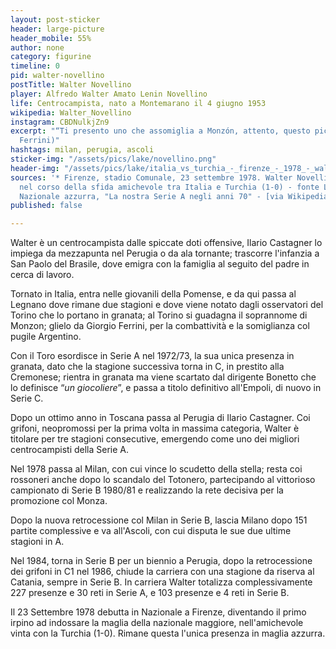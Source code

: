 ```yaml
---
layout: post-sticker
header: large-picture
header_mobile: 55%
author: none
category: figurine
timeline: 0
pid: walter-novellino
postTitle: Walter Novellino
player: Alfredo Walter Amato Lenin Novellino
life: Centrocampista, nato a Montemarano il 4 giugno 1953
wikipedia: Walter_Novellino
instagram: CBDNulkjZn9
excerpt: "“Ti presento uno che assomiglia a Monzón, attento, questo picchia.” (Giorgio
  Ferrini)"
hashtags: milan, perugia, ascoli
sticker-img: "/assets/pics/lake/novellino.png"
header-img: "/assets/pics/lake/italia_vs_turchia_-_firenze_-_1978_-_walter_novellino.jpg"
sources: '* Firenze, stadio Comunale, 23 settembre 1978. Walter Novellino in azione
  nel corso della sfida amichevole tra Italia e Turchia (1-0) - fonte Le partite della
  Nazionale azzurra, "La nostra Serie A negli anni 70" - [via Wikipedia]()'
published: false

---
```

Walter è un centrocampista dalle spiccate doti offensive, Ilario Castagner lo impiega da mezzapunta nel Perugia o da ala tornante; trascorre l'infanzia a San Paolo del Brasile, dove emigra con la famiglia al seguito del padre in cerca di lavoro.

Tornato in Italia, entra nelle giovanili della Pomense, e da qui passa al Legnano dove rimane due stagioni e dove viene notato dagli osservatori del Torino che lo portano in granata; al Torino si guadagna il soprannome di Monzon; glielo da Giorgio Ferrini, per la combattività e la somiglianza col pugile Argentino.

Con il Toro esordisce in Serie A nel 1972/73, la sua unica presenza in granata, dato che la stagione successiva torna in C, in prestito alla Cremonese; rientra in granata ma viene scartato dal dirigente Bonetto che lo definisce “_un giocoliere_”, e passa a titolo definitivo all'Empoli, di nuovo in Serie C.

Dopo un ottimo anno in Toscana passa al Perugia di Ilario Castagner. Coi grifoni, neopromossi per la prima volta in massima categoria, Walter è titolare per tre stagioni consecutive, emergendo come uno dei migliori centrocampisti della Serie A.

Nel 1978 passa al Milan, con cui vince lo scudetto della stella; resta coi rossoneri anche dopo lo scandalo del Totonero, partecipando al vittorioso campionato di Serie B 1980/81 e realizzando la rete decisiva per la promozione col Monza.

Dopo la nuova retrocessione col Milan in Serie B, lascia Milano dopo 151 partite complessive e va all'Ascoli, con cui disputa le sue due ultime stagioni in A.

Nel 1984, torna in Serie B per un biennio a Perugia, dopo la retrocessione dei grifoni in C1 nel 1986, chiude la carriera con una stagione da riserva al Catania, sempre in Serie B. In carriera Walter totalizza complessivamente 227 presenze e 30 reti in Serie A, e 103 presenze e 4 reti in Serie B.

  
Il 23 Settembre 1978 debutta in Nazionale a Firenze, diventando il primo irpino ad indossare la maglia della nazionale maggiore, nell'amichevole vinta con la Turchia (1-0). Rimane questa l'unica presenza in maglia azzurra.